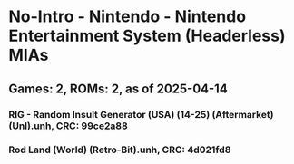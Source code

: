 # No-Intro - Nintendo - Nintendo Entertainment System (Headerless) MIAs
## Games: 2, ROMs: 2, as of 2025-04-14

### RIG - Random Insult Generator (USA) (14-25) (Aftermarket) (Unl).unh, CRC: 99ce2a88
### Rod Land (World) (Retro-Bit).unh, CRC: 4d021fd8
